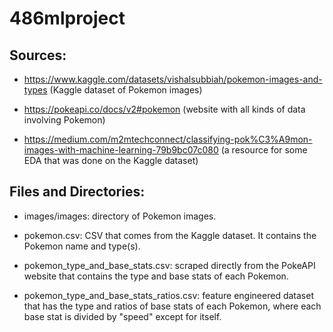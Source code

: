 # 486mlproject

## Sources:

* https://www.kaggle.com/datasets/vishalsubbiah/pokemon-images-and-types (Kaggle dataset of Pokemon images)

* https://pokeapi.co/docs/v2#pokemon (website with all kinds of data involving Pokemon)

* https://medium.com/m2mtechconnect/classifying-pok%C3%A9mon-images-with-machine-learning-79b9bc07c080 (a resource for some EDA that was done on the Kaggle dataset)

## Files and Directories:

* images/images: directory of Pokemon images.

* pokemon.csv: CSV that comes from the Kaggle dataset.  It contains the Pokemon name and type(s).

* pokemon_type_and_base_stats.csv: scraped directly from the PokeAPI website that contains the type and base stats of each Pokemon.

* pokemon_type_and_base_stats_ratios.csv: feature engineered dataset that has the type and ratios of base stats of each Pokemon, where each base stat is divided by "speed" except for itself.
